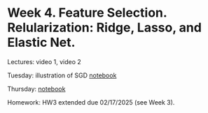 # Week 4. Feature Selection. Relularization: Ridge, Lasso, and Elastic Net.

Lectures: video 1, video 2

Tuesday: illustration of SGD [notebook](./ML6.ipynb)

Thursday: [notebook](./ML7.ipynb)

Homework: HW3 extended due 02/17/2025 (see Week 3).
